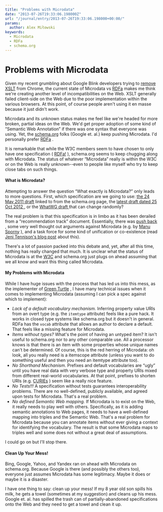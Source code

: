 ```yaml
---
title: "Problems with Microdata"
date: "2013-07-26T19:33:06.198000Z"
url: "/journal/entry/2013-07-26T19:33:06.198000+00:00/"
params:
  author: Alex Miłowski
keywords:
  - Microdata
  - RDFa
  - schema.org
---
```


# Problems with Microdata

Given my recent grumbling about Google Blink developers trying to [remove XSLT](https://groups.google.com/a/chromium.org/forum/#!topic/blink-dev/zIg2KC7PyH0) from Chrome, the current state of Microdata vs [RDFa](http://www.w3.org/TR/rdfa-core/) makes me think we're creating another level of incompatibilities on the Web.  XSLT generally failed client-side on the Web due to the poor implementation within the various browsers.  At this point, of course people aren't using it en masse because it just didn't work.

Microdata and its unknown status makes me feel like we're headed for more broken, partial ideas on the Web.  We'd get proper adoption of some kind of  “Semantic Web Annotation”  if there was one syntax that everyone was using.  Yet, the [schema.org](http://schema.org/) folks (Google et. al.) keep pushing Microdata.  I'd personally prefer [RDFa](http://www.w3.org/TR/rdfa-core/) .

It is remarkable that while the W3C members seem to have chosen to only have one specification ( [RDFa!](http://www.w3.org/TR/rdfa-core/) ), schema.org seems to keep chugging along with Microdata.  The status of whatever  “Microdata” really is within the W3C or on the Web is really unknown--even to people like myself who try to keep close tabs on such things.

#### What is Microdata?

Attempting to answer the question  “What exactly is Microdata?” only leads to more questions.  First, which specification are we going to use: [the 24 May 2011 draft](http://dev.w3.org/html5/md-LC/) linked to from the schema.org page, the [latest draft dated 25 Oct 2012 ](http://www.w3.org/TR/microdata/) ,  or the [WhatWG draft ](http://www.whatwg.org/specs/web-apps/current-work/multipage/microdata.html) that can change randomly?

The real problem is that this specification is in limbo as it has been derailed from a   “recommendation track” document.  Essentially, there was [push back](http://lists.w3.org/Archives/Public/public-html-comments/2012Nov/) , some very well thought out arguments against Microdata (e.g. by [Manu Sporny](http://manu.sporny.org/2012/microdata-cr/) ), and a task force for some kind of unification or co-existence (read [Jeni Tennison's blog post](http://www.jenitennison.com/blog/node/165) about this).

There's a lot of passion packed into this debate and, yet, after all this time, nothing has really changed that much.  It is unclear what the status of Microdata is at the [W3C](http://www.w3.org/) and schema.org just plugs on ahead assuming that we all know and want this thing called Microdata.

#### My Problems with Microdata

While I have huge issues with the process that has led us into this mess, as the implementer of [Green Turtle](http://code.google.com/p/green-turtle/) , I have many technical issues when it comes to implementing Microdata (assuming I can pick a spec against which to implement):

  * *Lack of a default vocabulary mechanism.* Inferring property value URIs from an overt type (e.g. the `itemtype` attribute) feels like a pure hack.  It works in closed type systems like schema.org but it doesn't in general.   RDFa has the `vocab` attribute that allows an author to declare a default.  That feels like a missing feature for Microdata.
  * *Items without types?* What's the point of having an untyped item?  It isn't useful to schema.org nor to any other comparable use.  All a processor knows is that there is an item with some properties whose unique names can't be determined.  Of course, this is the red herring of Microdata: oh look, all you really need is a itemscope attribute (unless you want to do something useful and then you need an itemtype attribute too).
  * *No Shorthand Mechanism.* Prefixes and default vocabularies are  “ugly” until you have real data with very verbose type and property URIs mixed from different real-world vocabularies.  At that point, prefixes to shorten URIs (e.g. [CURIEs](http://www.w3.org/TR/curie/) ) seem like a really nice feature.
  * *No Tests!!!* A specification without tests guarantees interoperability problems.  There are no well-defined, publicly available, and agreed upon tests for Microdata.  That's a real problem.
  * *No defined Semantic Web mapping.* If Microdata is to exist on the Web, it really needs to play well with others.  Specifically, as it is adding semantic annotations to Web pages, it needs to have a well-defined mapping into triples and the Semantic Web.  That's a real problem for Microdata because you can annotate items without ever giving a context for identifying the vocabulary.  The result is that some Microdata maps to triples well and some does not without a great deal of assumptions.

I could go on but I'll stop there.

#### Clean Up Your Mess!

Bing, Google, Yahoo, and Yandex ran on ahead with Microdata on schema.org.  Because Google is there (and possibly the others too), everyone just assumes Microdata has some legitimacy.  Maybe it does or maybe it is a disaster.

I have one thing to say: clean up your mess!  If my 8 year old son spills his milk, he gets a towel (sometimes at my suggestion) and cleans up his mess.  Google et. al. has spilled the trash can of partially-abandoned specifications onto the Web and they need to get a towel and clean it up. 

